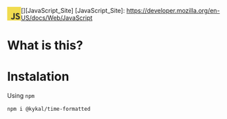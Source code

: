 [<img align="left" alt="JavaScript" width="32px" src="https://raw.githubusercontent.com/github/explore/main/topics/javascript/javascript.png" />][JavaScript_Site]
[JavaScript_Site]: https://developer.mozilla.org/en-US/docs/Web/JavaScript

# What is this?

# Instalation

Using ``npm``
```SSH
npm i @kykal/time-formatted
```